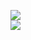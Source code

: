 [![](https://img.shields.io/badge/Made%20With-Github%20Spray-lightgrey.svg?style=for-the-badge&logo=github)](https://github.com/Annihil/github-spray#6380)  
[![](https://i.imgur.com/2DrTn0Z.gif)](https://github.com/Annihil/github-spray)